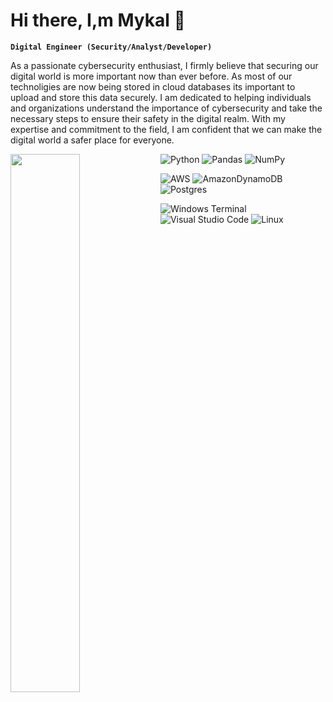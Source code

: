 # Hi there, I,m Mykal 👋

**`Digital Engineer (Security/Analyst/Developer)`**

As a passionate cybersecurity enthusiast, I firmly believe that securing our digital world is more important now than ever before. As most of our technoligies are now being stored in cloud databases its important to upload and store this data securely. I am dedicated to helping individuals and organizations understand the importance of cybersecurity and take the necessary steps to ensure their safety in the digital realm. With my expertise and commitment to the field, I am confident that we can make the digital world a safer place for everyone.


<img align="left" width="47%" src="https://github-readme-stats.vercel.app/api?username=mykalg6&show_icons=true&theme=gruvbox" />


![Python](https://img.shields.io/badge/python-3670A0?style=for-the-badge&logo=python&logoColor=ffdd54)
![Pandas](https://img.shields.io/badge/pandas-%23150458.svg?style=for-the-badge&logo=pandas&logoColor=white)
![NumPy](https://img.shields.io/badge/numpy-%23013243.svg?style=for-the-badge&logo=numpy&logoColor=white)


![AWS](https://img.shields.io/badge/AWS-%23FF9900.svg?style=for-the-badge&logo=amazon-aws&logoColor=white)
![AmazonDynamoDB](https://img.shields.io/badge/Amazon%20DynamoDB-4053D6?style=for-the-badge&logo=Amazon%20DynamoDB&logoColor=white)
![Postgres](https://img.shields.io/badge/postgres-%23316192.svg?style=for-the-badge&logo=postgresql&logoColor=white)


![Windows Terminal](https://img.shields.io/badge/Windows%20Terminal-%234D4D4D.svg?style=for-the-badge&logo=windows-terminal&logoColor=white)
![Visual Studio Code](https://img.shields.io/badge/Visual%20Studio%20Code-0078d7.svg?style=for-the-badge&logo=visual-studio-code&logoColor=white)
![Linux](https://img.shields.io/badge/Linux-FCC624?style=for-the-badge&logo=linux&logoColor=black)






 <!-- 
   img align="right" width="47%" src=https://github-readme-stats.vercel.app/api/top-langs/?username=mykalg6&layout=compact /  
 -->

<!--
<img alt="Python" src="https://img.shields.io/badge/python-3670A0?style=for-the-badge&logo=python&logoColor=ffdd54" />

<img alt="NumPy" src="https://img.shields.io/badge/numpy-%23013243.svg?style=for-the-badge&logo=numpy&logoColor=white" />

<img alt="Pandas" src="https://img.shields.io/badge/pandas-%23150458.svg?style=for-the-badge&logo=pandas&logoColor=white" />

<img alt="MongoDB" src="https://img.shields.io/badge/MongoDB-%234ea94b.svg?style=for-the-badge&logo=mongodb&logoColor=white" />

<img alt="Postgres" src="https://img.shields.io/badge/postgres-%23316192.svg?style=for-the-badge&logo=postgresql&logoColor=white" />

<img alt="AWS" src=" https://img.shields.io/badge/AWS-%23FF9900.svg?style=for-the-badge&logo=amazon-aws&logoColor=white />

<img alt="Linux" src="https://img.shields.io/badge/Linux-FCC624?style=for-the-badge&logo=linux&logoColor=black" />

<img alt="Visual" src=https://img.shields.io/badge/Visual%20Studio%20Code-0078d7.svg?style=for-the-badge&logo=visual-studio-code&logoColor=white" />

<img alt="Windows Terminal" src="https://img.shields.io/badge/Windows%20Terminal-%234D4D4D.svg?style=for-the-badge&logo=windows-terminal&logoColor=white" />

<img alt="PyCharm" src= "https://img.shields.io/badge/pycharm-143?style=for-the-badge&logo=pycharm&logoColor=black&color=black&labelColor=green" />

<img alt="Django" src= "https://img.shields.io/badge/django-%23092E20.svg?style=for-the-badge&logo=django&logoColor=white" />
-->





<!--
**mykalg6/mykalg6** is a ✨ _special_ ✨ repository because its `README.md` (this file) appears on your GitHub profile.

Here are some ideas to get you started:

- 🔭 I’m currently working on ...
- 🌱 I’m currently learning ...
- 👯 I’m looking to collaborate on ...
- 🤔 I’m looking for help with ...
- 💬 Ask me about ...
- 📫 How to reach me: ...
- 😄 Pronouns: ...
- ⚡ Fun fact: ...
-->
